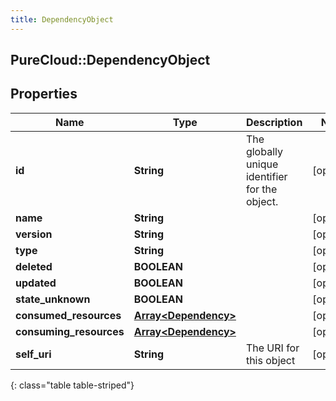 ```yaml
---
title: DependencyObject
---
```

## PureCloud::DependencyObject

## Properties

|Name | Type | Description | Notes|
|------------ | ------------- | ------------- | -------------|
| **id** | **String** | The globally unique identifier for the object. | [optional] |
| **name** | **String** |  | [optional] |
| **version** | **String** |  | [optional] |
| **type** | **String** |  | [optional] |
| **deleted** | **BOOLEAN** |  | [optional] |
| **updated** | **BOOLEAN** |  | [optional] |
| **state_unknown** | **BOOLEAN** |  | [optional] |
| **consumed_resources** | [**Array&lt;Dependency&gt;**](Dependency.html) |  | [optional] |
| **consuming_resources** | [**Array&lt;Dependency&gt;**](Dependency.html) |  | [optional] |
| **self_uri** | **String** | The URI for this object | [optional] |
{: class="table table-striped"}


